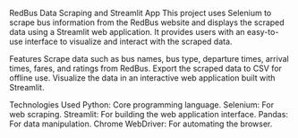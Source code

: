 RedBus Data Scraping and Streamlit App
This project uses Selenium to scrape bus information from the RedBus website and displays the scraped data using a Streamlit web application. 
It provides users with an easy-to-use interface to visualize and interact with the scraped data.

Features
Scrape data such as bus names, bus type, departure times, arrival times, fares, and ratings from RedBus.
Export the scraped data to CSV for offline use.
Visualize the data in an interactive web application built with Streamlit.

Technologies Used
Python: Core programming language.
Selenium: For web scraping.
Streamlit: For building the web application interface.
Pandas: For data manipulation.
Chrome WebDriver: For automating the browser.
